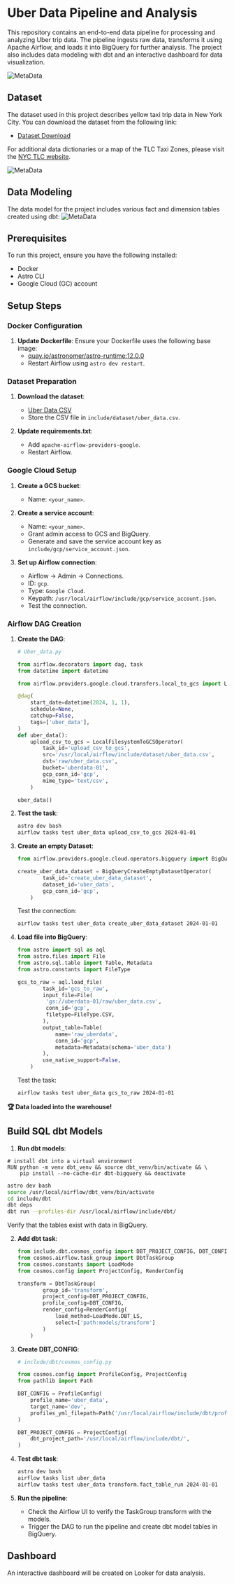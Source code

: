 
# Uber Data Pipeline and Analysis

This repository contains an end-to-end data pipeline for processing and analyzing Uber trip data. The pipeline ingests raw data, transforms it using Apache Airflow, and loads it into BigQuery for further analysis. The project also includes data modeling with dbt and an interactive dashboard for data visualization.

![MetaData](./include/images/end-to-end-airflow.png)

## Dataset

The dataset used in this project describes yellow taxi trip data in New York City. You can download the dataset from the following link:

- [Dataset Download](https://drive.google.com/file/d/1ZLQCnTG6PbPfBO1pHPCgX4ruu3XXSSpj/view?usp=sharing)

For additional data dictionaries or a map of the TLC Taxi Zones, please visit the [NYC TLC website](http://www.nyc.gov/html/tlc/html/about/trip_record_data.shtml).

![MetaData](./include/images/metadata_sheet.png)

## Data Modeling

The data model for the project includes various fact and dimension tables created using dbt:
![MetaData](./include/images/uber_data_model.png)


## Prerequisites

To run this project, ensure you have the following installed:

- Docker
- Astro CLI
- Google Cloud (GC) account

## Setup Steps

### Docker Configuration

1. **Update Dockerfile**: Ensure your Dockerfile uses the following base image:
   - [quay.io/astronomer/astro-runtime:12.0.0](http://quay.io/astronomer/astro-runtime:12.0.0)
   - Restart Airflow using `astro dev restart`.

### Dataset Preparation

1. **Download the dataset**:
   - [Uber Data CSV](https://drive.google.com/file/d/1ZLQCnTG6PbPfBO1pHPCgX4ruu3XXSSpj/view?usp=sharing)
   - Store the CSV file in `include/dataset/uber_data.csv`.

2. **Update requirements.txt**:
   - Add `apache-airflow-providers-google`.
   - Restart Airflow.

### Google Cloud Setup

1. **Create a GCS bucket**:
   - Name: `<your_name>`.

2. **Create a service account**:
   - Name: `<your_name>`.
   - Grant admin access to GCS and BigQuery.
   - Generate and save the service account key as `include/gcp/service_account.json`.

3. **Set up Airflow connection**:
   - Airflow → Admin → Connections.
   - ID: `gcp`.
   - Type: `Google Cloud`.
   - Keypath: `/usr/local/airflow/include/gcp/service_account.json`.
   - Test the connection.

### Airflow DAG Creation

1. **Create the DAG**:

   ```python
   # Uber_data.py

   from airflow.decorators import dag, task
   from datetime import datetime

   from airflow.providers.google.cloud.transfers.local_to_gcs import LocalFilesystemToGCSOperator

   @dag(
       start_date=datetime(2024, 1, 1),
       schedule=None,
       catchup=False,
       tags=['uber_data'],   
   )
   def uber_data():
       upload_csv_to_gcs = LocalFilesystemToGCSOperator(
           task_id='upload_csv_to_gcs',
           src='/usr/local/airflow/include/dataset/uber_data.csv',
           dst='raw/uber_data.csv',
           bucket='uberdata-01',
           gcp_conn_id='gcp',
           mime_type='text/csv',
       )

   uber_data()
   ```

2. **Test the task**:

   ```bash
   astro dev bash
   airflow tasks test uber_data upload_csv_to_gcs 2024-01-01
   ```

3. **Create an empty Dataset**:

   ```python
   from airflow.providers.google.cloud.operators.bigquery import BigQueryCreateEmptyDatasetOperator

   create_uber_data_dataset = BigQueryCreateEmptyDatasetOperator(
           task_id='create_uber_data_dataset',
           dataset_id='uber_data',
           gcp_conn_id='gcp',
       )
   ```

   Test the connection:

   ```bash
   airflow tasks test uber_data create_uber_data_dataset 2024-01-01
   ```

4. **Load file into BigQuery**:

   ```python
   from astro import sql as aql
   from astro.files import File
   from astro.sql.table import Table, Metadata
   from astro.constants import FileType

   gcs_to_raw = aql.load_file(
           task_id='gcs_to_raw',
           input_file=File(
            'gs://uberdata-01/raw/uber_data.csv',
            conn_id='gcp',
            filetype=FileType.CSV,   
           ),
           output_table=Table(
               name='raw_uberdata',
               conn_id='gcp',
               metadata=Metadata(schema='uber_data')
           ),
           use_native_support=False,
       )
   ```

   Test the task:

   ```bash
   airflow tasks test uber_data gcs_to_raw 2024-01-01
   ```

**🏆 Data loaded into the warehouse!**

## Build SQL dbt Models

1. **Run dbt models**:

```
# install dbt into a virtual environment
RUN python -m venv dbt_venv && source dbt_venv/bin/activate && \
    pip install --no-cache-dir dbt-bigquery && deactivate
```

   ```bash
   astro dev bash
   source /usr/local/airflow/dbt_venv/bin/activate
   cd include/dbt 
   dbt deps
   dbt run --profiles-dir /usr/local/airflow/include/dbt/
   ```

   Verify that the tables exist with data in BigQuery.

2. **Add dbt task**:

   ```python
   from include.dbt.cosmos_config import DBT_PROJECT_CONFIG, DBT_CONFIG
   from cosmos.airflow.task_group import DbtTaskGroup
   from cosmos.constants import LoadMode
   from cosmos.config import ProjectConfig, RenderConfig

   transform = DbtTaskGroup(
           group_id='transform',
           project_config=DBT_PROJECT_CONFIG,
           profile_config=DBT_CONFIG,
           render_config=RenderConfig(
               load_method=LoadMode.DBT_LS,
               select=['path:models/transform']
           )
       )
   ```

3. **Create DBT_CONFIG**:

   ```python
   # include/dbt/cosmos_config.py

   from cosmos.config import ProfileConfig, ProjectConfig
   from pathlib import Path

   DBT_CONFIG = ProfileConfig(
       profile_name='uber_data',
       target_name='dev',
       profiles_yml_filepath=Path('/usr/local/airflow/include/dbt/profiles.yml')
   )

   DBT_PROJECT_CONFIG = ProjectConfig(
       dbt_project_path='/usr/local/airflow/include/dbt/',
   )
   ```

4. **Test dbt task**:

   ```bash
   astro dev bash
   airflow tasks list uber_data
   airflow tasks test uber_data transform.fact_table_run 2024-01-01
   ```

5. **Run the pipeline**:
   - Check the Airflow UI to verify the TaskGroup transform with the models.
   - Trigger the DAG to run the pipeline and create dbt model tables in BigQuery.

## Dashboard

An interactive dashboard will be created on Looker for data analysis.
